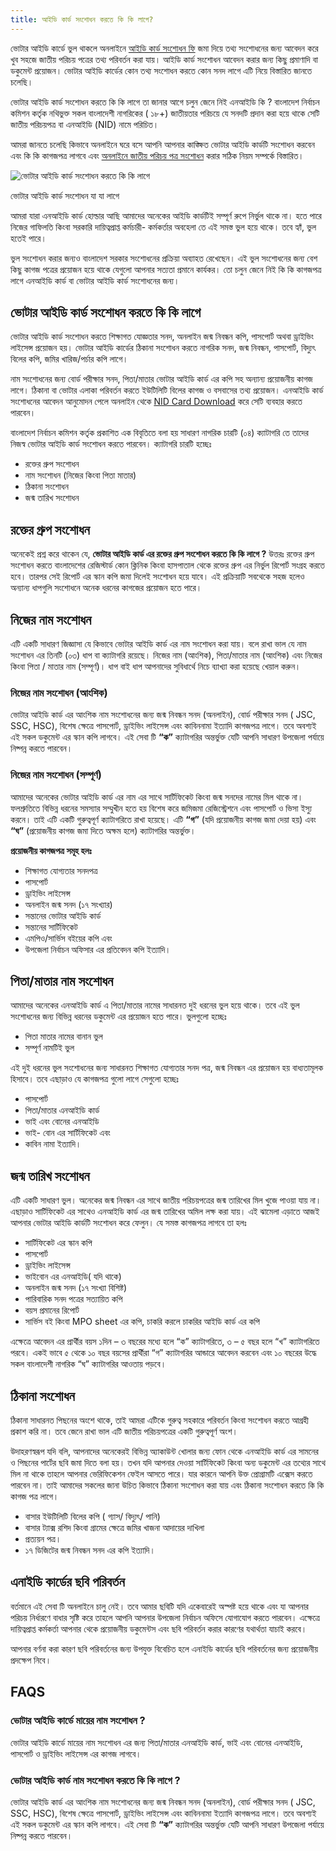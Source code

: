 ```yaml
--- 
title: আইডি কার্ড সংশোধন করতে কি কি লাগে?
---
```

ভোটার আইডি কার্ডে ভুল থাকলে অনলাইনে [আইডি কার্ড সংশোধন ফি](/nid-card-correction-fee/) জমা দিয়ে তথ্য সংশোধনের জন্য আবেদন করে খুব সহজে জাতীয় পরিচয় পত্রের তথ্য পরিবর্তন করা যায়। আইডি কার্ড সংশোধন আবেদন করার জন্য কিছু প্রমাণাদি বা ডকুমেন্ট প্রয়োজন। ভোটার আইডি কার্ডের কোন তথ্য সংশোধন করতে কোন সনদ লাগে এটি নিয়ে বিস্তারিত জানতে চলেছি।

ভোটার আইডি কার্ড সংশোধন করতে কি কি লাগে তা জানার আগে চলুন জেনে নিই এনআইডি কি ? বাংলাদেশ নির্বাচন কমিশন কর্তৃক নথিভুক্ত সকল বাংলাদেশী নাগরিকের ( ১৮+) জাতীয়তার পরিচয়ে যে সনদটি প্রদান করা হয়ে থাকে সেটি জাতীয় পরিচয়পত্র বা এনআইডি (NID) নামে পরিচিত।

আমরা জানতে চলেছি কিভাবে অনলাইনে ঘরে বসে আপনি আপনার কাঙ্ক্ষিত ভোটার আইডি কার্ডটি সংশোধন করবেন এবং কি কি কাগজপত্র লাগবে এবং [অনলাইনে জাতীয় পরিচয় পত্র সংশোধন](/nid-card-correction/) করার সঠিক নিয়ম সম্পর্কে বিস্তারিত।

![ভোটার আইডি কার্ড সংশোধন করতে কি কি লাগে](https://nidbd.org/wp-content/uploads/2023/04/documents-for-nid-correction-online-1024x576.jpg)

ভোটার আইডি কার্ড সংশোধন যা যা লাগে

আমরা যারা এনআইডি কার্ড হোল্ডার আছি আমাদের অনেকের আইডি কার্ডটিই সম্পূর্ণ রুপে নির্ভুল থাকে না। হতে পারে নিজের গাফিলতি কিংবা সরকারি দায়িত্বপ্রাপ্ত কর্মচারী- কর্মকর্তার অবহেলা তে এই সমস্ত ভুল হয়ে থাকে। তবে হ্যাঁ, ভুল হতেই পারে।

ভুল সংশোধন করার জন্যও বাংলাদেশ সরকার সংশোধনের প্রক্রিয়া অব্যাহত রেখেছেন। এই ভুল সংশোধনের জন্য বেশ কিছু কাগজ পত্রের প্রয়োজন হয়ে থাকে যেগুলো আপনার সত্যতা প্রমানে কার্যকর। তো চলুন জেনে নিই কি কি কাগজপত্র লাগে এনআইডি কার্ড বা ভোটার আইডি কার্ড সংশোধনের জন্য।

ভোটার আইডি কার্ড সংশোধন করতে কি কি লাগে
---------------------------------------

ভোটার আইডি কার্ড সংশোধন করতে শিক্ষাগত যোজ্ঞতার সনদ, অনলাইন জন্ম নিবন্ধন কপি, পাসপোর্ট অথবা ড্রাইভিং লাইসেন্স প্রয়োজন হয়। ভোটার আইডি কার্ডের ঠিকানা সংশোধন করতে নাগরিক সনদ, জন্ম নিবন্ধন, পাসপোর্ট, বিদ্যুৎ বিলের কপি, জমির খারিজ/পর্চার কপি লাগে।

নাম সংশোধনের জন্য বোর্ড পরীক্ষার সনদ, পিতা/মাতার ভোটার আইডি কার্ড এর কপি সহ অন্যান্য প্রয়োজনীয় কাগজ লাগে। ঠিকানা বা ভোটার এলাকা পরিবর্তন করতে ইউটিলিটি বিলের কাগজ ও বসবাসের তথ্য প্রয়োজন। এনআইডি কার্ড সংশোধনের আবেদন আনুমোদন পেলে অনলাইন থেকে [NID Card Download](https://nidbd.org/nid-card-download/) করে সেটি ব্যবহার করতে পারবেন।

বাংলাদেশ নির্বাচন কমিশন কর্তৃক প্রকাশিত এক বিবৃতিতে বলা হয় সাধারণ নাগরিক চারটি (০৪) ক্যাটাগরি তে তাদের নিজস্ব ভোটার আইডি কার্ড সংশোধন করতে পারবেন। ক্যাটাগরি চারটি হচ্ছেঃ

*   রক্তের গ্রুপ সংশোধন
*   নাম সংশোধন (নিজের কিংবা পিতা মাতার)
*   ঠিকানা সংশোধন
*   জন্ম তারিখ সংশোধন

রক্তের গ্রুপ সংশোধন
-------------------

অনেকেই প্রশ্ন করে থাকেন যে, **ভোটার আইডি কার্ড এর রক্তের গ্রুপ সংশোধন করতে কি কি লাগে ?** উত্তরঃ রক্তের গ্রুপ সংশোধন করতে বাংলাদেশের রেজিস্টার্ড কোন ক্লিনিক কিংবা হাসপাতাল থেকে রক্তের গ্রুপ এর নির্ভুল রিপোর্ট সংগ্রহ করতে হবে। তারপর সেই রিপোর্ট এর স্কান কপি জমা দিলেই সংশোধন হয়ে যাবে। এই প্রক্রিয়াটি সবথেকে সহজ হলেও অন্যান্য ধাপগুলি সংশোধনে অনেক ধরনের কাগজের প্রয়োজন হতে পারে।

নিজের নাম সংশোধন
----------------

এটি একটি সাধারণ জিজ্ঞাসা যে কিভাবে ভোটার আইডি কার্ড এর নাম সংশোধন করা যায়। বলে রাখা ভাল যে নাম সংশোধন এর তিনটি (০৩) ধাপ বা ক্যাটাগরি রয়েছে। নিজের নাম (আংশিক), পিতা/মাতার নাম (আংশিক) এবং নিজের কিংবা পিতা / মাতার নাম (সম্পূর্ণ)। ধাপ বাই ধাপ আপনাদের সুবিধার্থে নিচে ব্যাখ্যা করা হয়েছে খেয়াল করুন।

### নিজের নাম সংশোধন (আংশিক)

ভোটার আইডি কার্ড এর আংশিক নাম সংশোধনের জন্য জন্ম নিবন্ধন সনদ (অনলাইন), বোর্ড পরীক্ষার সনদ ( JSC, SSC, HSC), বিশেষ ক্ষেত্রে পাসপোর্ট, ড্রাইভিং লাইসেন্স এবং কাবিননামা ইত্যাদি কাগজপত্র লাগে। তবে অবশ্যই এই সকল ডকুমেন্ট এর স্কান কপি লাগবে। এই সেবা টি **“ক”** ক্যাটাগরির অন্তর্ভুক্ত যেটি আপনি সাধারণ উপজেলা পর্যায়ে নিষ্পন্ন করতে পারবেন।

### নিজের নাম সংশোধন (সম্পূর্ণ)

আমাদের অনেকের ভোটার আইডি কার্ড এর নাম এর সাথে সার্টিফিকেট কিংবা জন্ম সনদের নামের মিল থাকে না। ফলশ্রুতিতে বিভিন্ন ধরনের সমস্যার সম্মুখীন হতে হয় বিশেষ করে জমিজমা রেজিস্ট্রেশনে এবং পাসপোর্ট ও ভিসা ইস্যু করনে। তাই এটি একটি গুরুত্বপূর্ণ ক্যাটাগরিতে রাখা হয়েছে। এটি **“গ”** (যদি প্রয়োজনীয় কাগজ জমা দেয়া হয়) এবং **“ঘ”** (প্রয়োজনীয় কাগজ জমা দিতে অক্ষম হলে) ক্যাটাগরির অন্তর্ভুক্ত।

**প্রয়োজনীয় কাগজপত্র সমূহ হলঃ**

*   শিক্ষাগত যোগ্যতার সনদপত্র
*   পাসপোর্ট
*   ড্রাইভিং লাইসেন্স
*   অনলাইন জন্ম সনদ (১৭ সংখ্যার)
*   সন্তানের ভোটার আইডি কার্ড
*   সন্তানের সার্টিফিকেট
*   এমপিও/সার্ভিস বইয়ের কপি এবং
*   উপজেলা নির্বাচন অফিসার এর প্রতিবেদন কপি ইত্যাদি।

পিতা/মাতার নাম সংশোধন
---------------------

আমাদের অনেকের এনআইডি কার্ড এ পিতা/মাতার নামের সাধারনত দুই ধরনের ভুল হয়ে থাকে। তবে এই ভুল সংশোধনের জন্য বিভিন্ন ধরনের ডকুমেন্ট এর প্রয়োজন হতে পারে। ভুলগুলো হচ্ছেঃ

*   পিতা মাতার নামের বানান ভুল
*   সম্পূর্ণ নামটিই ভুল

এই দুই ধরনের ভুল সংশোধনের জন্য সাধারনত শিক্ষাগত যোগ্যতার সনদ পত্র, জন্ম নিবন্ধন এর প্রয়োজন হয় বাধ্যতামূলক হিসাবে। তবে এছাড়াও যে কাগজপত্র গুলো লাগে সেগুলো হচ্ছেঃ

*   পাসপোর্ট
*   পিতা/মাতার এনআইডি কার্ড
*   ভাই এবং বোনের এনআইডি
*   ভাই- বোন এর সার্টিফিকেট এবং
*   কাবিন নামা ইত্যাদি।

জন্ম তারিখ সংশোধন
-----------------

এটি একটি সাধারণ ভুল। অনেকের জন্ম নিবন্ধন এর সাথে জাতীয় পরিচয়পত্রের জন্ম তারিখের মিল খুজে পাওয়া যায় না। এছাড়াও সার্টিফিকেট এর সাথেও এনআইডি কার্ড এর জন্ম তারিখের অমিল লক্ষ করা যায়। এই ঝামেলা এড়াতে আজই আপনার ভোটার আইডি কার্ডটি সংশোধন করে ফেলুন। যে সমস্ত কাগজপত্র লাগবে তা হলঃ

*   সার্টিফিকেট এর স্কান কপি
*   পাসপোর্ট
*   ড্রাইভিং লাইসেন্স
*   ভাইবোন এর এনআইডি( যদি থাকে)
*   অনলাইন জন্ম সনদ (১৭ সংখ্যা বিশিষ্ট)
*   পারিবারিক সনদ পত্রের সত্যায়িত কপি
*   বয়স প্রমানের রিপোর্ট
*   সার্ভিস বই কিংবা MPO sheet এর কপি, চাকরি করলে চাকরির আইডি কার্ড এর কপি

এক্ষেত্রে আবেদন এর প্রার্থীর বয়স ১দিন – ৩ বছরের মধ্যে হলে “ক” ক্যাটাগরিতে, ৩ – ৫ বছর হলে “খ” ক্যাটাগরিতে পরবে। একই ভাবে ৫ থেকে ১০ বছর বয়সের প্রার্থীরা “গ” ক্যাটাগরির আন্ডারে আবেদন করবেন এবং ১০ বছরের উদ্ধে সকল বাংলাদেশী নাগরিক “ঘ” ক্যাটাগরির আওতায় পড়বে।

ঠিকানা সংশোধন
-------------

ঠিকানা সাধারনত পিছনের অংশে থাকে, তাই আমরা এটিকে গুরুত্ব সহকারে পরিবর্তন কিংবা সংশোধন করতে আগ্রহী প্রকাশ করি না। তবে জেনে রাখা ভাল এটি জাতীয় পরিচয়পত্রের একটি গুরুত্বপূর্ণ অংশ।

উদাহরণস্বরূপ যদি বলি, আপনাদের অনেকেরই বিভিন্ন অ্যাকাউন্ট খোলার জন্য ফোন থেকে এনআইডি কার্ড এর সামনের ও পিছনের পার্টের ছবি জমা দিতে বলা হয়। তখন যদি আপনার দেওয়া সার্টিফিকেট কিংবা অন্য ডকুমেন্ট এর তথ্যের সাথে মিল না থাকে তাহলে আপনার ভেরিফিকেশন ফেইল আসতে পারে। যার কারনে আপনি উক্ত প্রোগ্রামটি এক্সেস করতে পারবেন না। তাই আমাদের সকলের জানা উচিত কিভাবে ঠিকানা সংশোধন করা যায় এবং ঠিকানা সংশোধন করতে কি কি কাগজ পত্র লাগে।

*   বাসার ইউটিলিটি বিলের কপি ( গ্যাস/ বিদ্যুৎ/ পানি)
*   বাসার ট্যাক্স রশিদ কিংবা গ্রামের ক্ষেত্রে জমির খাজনা আদায়ের দাখিলা
*   প্রত্যয়ন পত্র।
*   ১৭ ডিজিটের জন্ম নিবন্ধন সনদ এর কপি ইত্যাদি।

এনাইডি কার্ডের ছবি পরিবর্তন
---------------------------

বর্তমানে এই সেবা টি অনলাইনে চালু নেই। তবে আমার ছবিটি যদি একেবারেই অস্পষ্ট হয়ে থাকে এবং যা আপনার পরিচয় নির্ধারণে বাধার সৃষ্টি করে তাহলে আপনি আপনার উপজেলা নির্বাচন অফিসে যোগাযোগ করতে পারবেন। এক্ষেত্রে দায়িত্বপ্রাপ্ত কর্মকর্তা আপনার থেকে প্রয়োজনীয় ডকুমেন্টস এবং ছবি পরিবর্তন করার কারণের যথার্থতা যাচাই করবে।

আপনার বর্ণনা করা কারণ ছবি পরিবর্তনের জন্য উপযুক্ত বিবেচিত হলে এনাইডি কার্ডের ছবি পরিবর্তনের জন্য প্রয়োজনীয় প্রদক্ষেপ নিবে।

FAQS
----

### ভোটার আইডি কার্ডে মায়ের নাম সংশোধন ?

ভোটার আইডি কার্ডে মায়ের নাম সংশোধন এর জন্য পিতা/মাতার এনআইডি কার্ড, ভাই এবং বোনের এনআইডি, পাসপোর্ট ও ড্রাইভিং লাইসেন্স এর কাগজ লাগবে।

### ভোটার আইডি কার্ড নাম সংশোধন করতে কি কি লাগে ?

ভোটার আইডি কার্ড এর আংশিক নাম সংশোধনের জন্য জন্ম নিবন্ধন সনদ (অনলাইন), বোর্ড পরীক্ষার সনদ ( JSC, SSC, HSC), বিশেষ ক্ষেত্রে পাসপোর্ট, ড্রাইভিং লাইসেন্স এবং কাবিননামা ইত্যাদি কাগজপত্র লাগে। তবে অবশ্যই এই সকল ডকুমেন্ট এর স্কান কপি লাগবে। এই সেবা টি **“ক”** ক্যাটাগরির অন্তর্ভুক্ত যেটি আপনি সাধারণ উপজেলা পর্যায়ে নিষ্পন্ন করতে পারবেন।